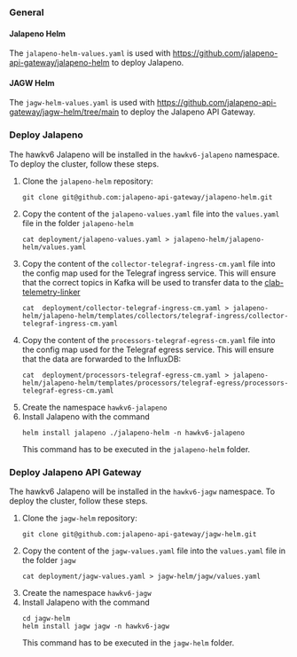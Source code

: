 ### General
#### Jalapeno Helm
The `jalapeno-helm-values.yaml` is used with https://github.com/jalapeno-api-gateway/jalapeno-helm to deploy Jalapeno.

#### JAGW Helm
The `jagw-helm-values.yaml` is used with https://github.com/jalapeno-api-gateway/jagw-helm/tree/main to deploy the Jalapeno API Gateway.

### Deploy Jalapeno
The hawkv6 Jalapeno will be installed in the `hawkv6-jalapeno` namespace.
To deploy the cluster, follow these steps.
1. Clone the `jalapeno-helm` repository:
	```
	git clone git@github.com:jalapeno-api-gateway/jalapeno-helm.git
	```
2. Copy the content of the `jalapeno-values.yaml` file into the `values.yaml` file in the folder `jalapeno-helm`
	```
	cat deployment/jalapeno-values.yaml > jalapeno-helm/jalapeno-helm/values.yaml
	``` 
3. Copy the content of the `collector-telegraf-ingress-cm.yaml` file into the config map used for the Telegraf ingress service. This will ensure that the correct topics in Kafka will be used to transfer data to the [clab-telemetry-linker](https://github.com/hawkv6/clab-telemetry-linker)
	```
	cat  deployment/collector-telegraf-ingress-cm.yaml > jalapeno-helm/jalapeno-helm/templates/collectors/telegraf-ingress/collector-telegraf-ingress-cm.yaml
	```
3. Copy the content of the `processors-telegraf-egress-cm.yaml` file into the config map used for the Telegraf egress service. This will ensure that the data are forwarded to the InfluxDB:
	```
	cat  deployment/processors-telegraf-egress-cm.yaml > jalapeno-helm/jalapeno-helm/templates/processors/telegraf-egress/processors-telegraf-egress-cm.yaml
	```
5. Create the namespace `hawkv6-jalapeno` 
6. Install Jalapeno with the command
	```
	helm install jalapeno ./jalapeno-helm -n hawkv6-jalapeno
	```
	This command has to be executed in the `jalapeno-helm` folder.

### Deploy Jalapeno API Gateway
The hawkv6 Jalapeno will be installed in the `hawkv6-jagw` namespace.
To deploy the cluster, follow these steps.
1. Clone the `jagw-helm` repository:
	```
	git clone git@github.com:jalapeno-api-gateway/jagw-helm.git
	```
2. Copy the content of the `jagw-values.yaml` file into the `values.yaml` file in the folder `jagw`
	```
	cat deployment/jagw-values.yaml > jagw-helm/jagw/values.yaml
	``` 
3. Create the namespace `hawkv6-jagw` 
4. Install Jalapeno with the command
	```
    cd jagw-helm
    helm install jagw jagw -n hawkv6-jagw 
	``` 
	This command has to be executed in the `jagw-helm` folder.